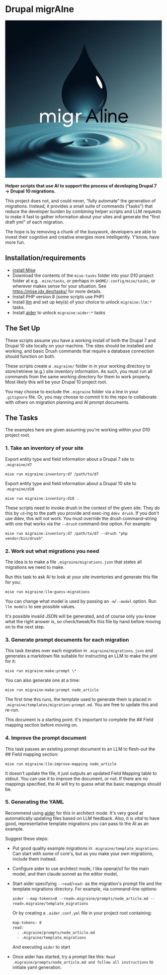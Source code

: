 # Drupal migrAIne

![migrAIne logo](migraine.jpeg "migrAIne logo")

**Helper scripts that use AI to support the process of developing Drupal 7 → Drupal 10 migrations.**

This project does not, and could never, &ldquo;fully automate&rdquo; the generation of migrations. Instead, it provides a small suite of commands
("tasks") that reduce the developer burden by combining helper scripts and LLM requests to make it fast to gather information about your sites and
generate the "first draft yml" of each migration.

The hope is by removing a chunk of the busywork, developers are able to invest their cognitive and creative energies more intelligently. Y'know, have more fun.

## Installation/requirements

 - [install Mise](https://mise.jdx.dev/getting-started.html)
 - Download the contents of the `mise-tasks` folder into your D10 project folder at e.g. `.mise/tasks`, or perhaps in `$HOME/.config/mise/tasks`, or wherever makes sense for your situation. See https://mise.jdx.dev/tasks/ for more details.
 - Install PHP version 8 (some scripts use PHP)
 - Install [llm](https://github.com/simonw/llm) and set up key(s) of your choice to unlock `migraine:llm:*` tasks.
 - Install [aider](https://github.com/Aider-AI/aider) to unlock `migraine:aider:*` tasks

## The Set Up

These scripts assume you have a working install of both the Drupal 7 and Drupal 10 site locally on your machine. The 
sites should be installed and working, and basic Drush commands that require a database connection should function on 
both.

These scripts create a `.migraine/` folder in in your working directory to store/retrieve (e.g.) site inventory information.
As such, you must run all commands from the same working directory for them to work properly. Most likely this will be your 
Drupal 10 project root.

You may choose to exclude the `.migraine` folder via a line in your `.gitignore` file. Or, you may choose to commit it to
the repo to collaborate with others on migration planning and AI prompt documents.


## The Tasks

The examples here are given assuming you're working within your D10 project root.

### 1. Take an inventory of your site

Export entity type and field information about a Drupal 7 site to `.migraine/d7`

    mise run migraine:inventory:d7 /path/to/d7

Export entity type and field information about a Drupal 10 site to `.migraine/d10`

    mise run migraine:inventory:d10 .

These scripts need to invoke drush in the context of the given site. They do this by `cd`-ing to the path you provide and exec-ing `ddev drush`. If you don't use ddev, this will not work. You must override the drush command-string with one that works via the `--drush` command-line option. For example:

    mise run migraine:inventory:d7 /path/to/d7 --drush "php vendor/bin/drush"


### 2. Work out what migrations you need

The idea is to make a file `.migraine/migrations.json` that states all migrations we need to make.

Run this task to ask AI to look at your site inventories and generate this file for you:

    mise run migraine:llm:guess-migrations

You can change what model is used by passing an `-m`/`--model` option. Run `llm models` to see possible values.

It's possible invalid JSON will be generated, and of course only you know what the right answer is, so check/tweak/fix
this file by hand before moving on to the next step.


### 3. Generate prompt documents for each migration

This task iterates over each migration in `.migraine/migrations.json` and generates a markdown file suitable for
instructing an LLM to make the yml for it:

    mise run migraine:make:prompt \*

You can also generate one at a time:

    mise run migraine:make:prompt node_article

The first time this runs, the template used to generate them is placed in `.migraine/templates/migration-prompt.md`.
You are free to update this and re-run.

This document is a starting point. It's important to complete the ## Field mapping section before moving on.


### 4. Improve the prompt document

This task passes an existing prompt document to an LLM to flesh-out the ## Field mapping section:

    mise run migraine:llm:improve-mapping node_article

It doesn't update the file, it just outputs an updated Field Mapping table to stdout. You can use it to
improve the document, or not. If there are no mappings specified, the AI will try to guess what the
basic mappings should be.


### 5. Generating the YAML

Recommend using [aider](https://github.com/Aider-AI/aider) for this in architect mode. It's very good at automatically updating files based on LLM feedback.
Also, it is _vital_ to have good, representative template migrations you can pass to the AI as an example.

Suggest these steps:

 - Put good quality example migrations in `.migraine/template_migrations`. Can start with some of core's, but as you make your own migrations, include them instead.
 - Configure aider to use architect mode, I like openai/o1 for the main model, and then claude sonnet as the editor model,
 - Start aider specifying `--read`/`read:` as the migration's prompt file and the template migrations directory. For example, via command-line options:

       aider --map-tokens=0 --read=.migraine/prompts/node_article.md --read=.migraine/template_migrations

   Or by creating a `.aider.conf.yml` file in your project root containing:

       map-tokens: 0
       read:
         - .migraine/prompts/node_article.md
         - .migraine/template_migrations

   And executing `aider` to start

 - Once aider has started, try a prompt like this: `Read .migraine/prompts/node_article.md and follow all instructions` to initiate yaml generation.

